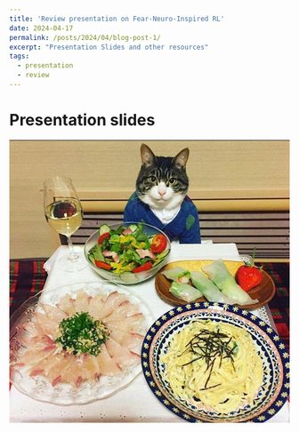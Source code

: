 ```yaml
---
title: 'Review presentation on Fear-Neuro-Inspired RL'
date: 2024-04-17
permalink: /posts/2024/04/blog-post-1/
excerpt: "Presentation Slides and other resources"
tags:
  - presentation
  - review
---
```


Presentation slides
======
![example](/images/blog-1/example.jpg)


